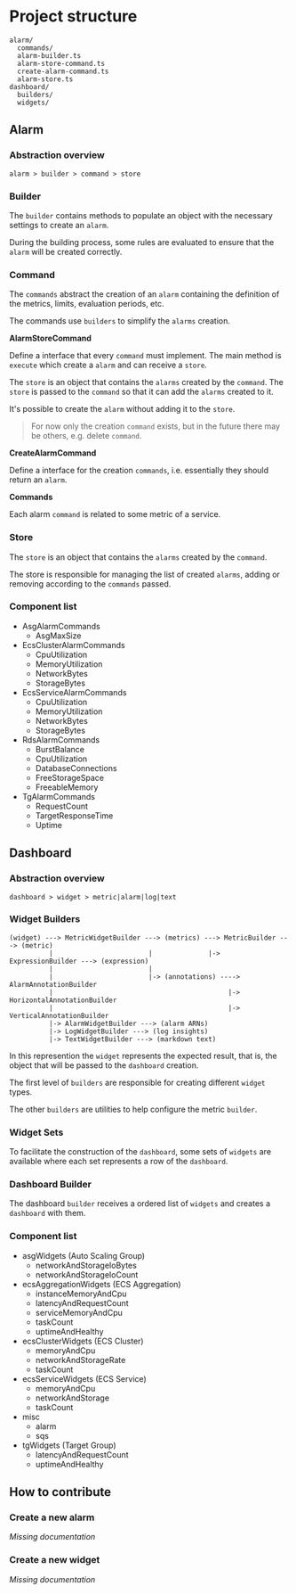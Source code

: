 Project structure
=================

```
alarm/
  commands/
  alarm-builder.ts
  alarm-store-command.ts
  create-alarm-command.ts
  alarm-store.ts
dashboard/
  builders/
  widgets/
```

Alarm
-----

### Abstraction overview

```
alarm > builder > command > store
```

### Builder

The `builder` contains methods to populate an object with the necessary settings to create an `alarm`.

During the building process, some rules are evaluated to ensure that the `alarm` will be created correctly.

### Command

The `commands` abstract the creation of an `alarm` containing the definition of the metrics, limits, evaluation periods, etc.

The commands use `builders` to simplify the `alarms` creation.

**AlarmStoreCommand**

Define a interface that every `command` must implement. The main method is `execute` which create a `alarm` and can receive a `store`.

The `store` is an object that contains the `alarms` created by the `command`. The `store` is passed to the `command` so that it can add the `alarms` created to it.

It's possible to create the `alarm` without adding it to the `store`.

> For now only the creation `command` exists, but in the future there may be others, e.g. delete `command`.

**CreateAlarmCommand**

Define a interface for the creation `commands`, i.e. essentially they should return an `alarm`.

**Commands**

Each alarm `command` is related to some metric of a service.

### Store

The `store` is an object that contains the `alarms` created by the `command`.

The store is responsible for managing the list of created `alarms`, adding or removing according to the `commands` passed.

### Component list

- AsgAlarmCommands
  - AsgMaxSize
- EcsClusterAlarmCommands
  - CpuUtilization
  - MemoryUtilization
  - NetworkBytes
  - StorageBytes
- EcsServiceAlarmCommands
  - CpuUtilization
  - MemoryUtilization
  - NetworkBytes
  - StorageBytes
- RdsAlarmCommands
  - BurstBalance
  - CpuUtilization
  - DatabaseConnections
  - FreeStorageSpace
  - FreeableMemory
- TgAlarmCommands
  - RequestCount
  - TargetResponseTime
  - Uptime

Dashboard
---------

### Abstraction overview

```
dashboard > widget > metric|alarm|log|text
```

### Widget Builders

```
(widget) ---> MetricWidgetBuilder ---> (metrics) ---> MetricBuilder ---> (metric)
          |                        |              |-> ExpressionBuilder ---> (expression)
          |                        |
          |                        |-> (annotations) ----> AlarmAnnotationBuilder
          |                                            |-> HorizontalAnnotationBuilder
          |                                            |-> VerticalAnnotationBuilder
          |-> AlarmWidgetBuilder ---> (alarm ARNs)
          |-> LogWidgetBuilder ---> (log insights)
          |-> TextWidgetBuilder ---> (markdown text)
```

In this represention the `widget` represents the expected result, that is, the object that will be passed to the `dashboard` creation.

The first level of `builders` are responsible for creating different `widget` types.

The other `builders` are utilities to help configure the metric `builder`.

### Widget Sets

To facilitate the construction of the `dashboard`, some sets of `widgets` are available where each set represents a row of the `dashboard`.

### Dashboard Builder

The dashboard `builder` receives a ordered list of `widgets` and creates a `dashboard` with them.

### Component list

- asgWidgets (Auto Scaling Group)
  - networkAndStorageIoBytes
  - networkAndStorageIoCount
- ecsAggregationWidgets (ECS Aggregation)
  - instanceMemoryAndCpu
  - latencyAndRequestCount
  - serviceMemoryAndCpu
  - taskCount
  - uptimeAndHealthy
- ecsClusterWidgets (ECS Cluster)
  - memoryAndCpu
  - networkAndStorageRate
  - taskCount
- ecsServiceWidgets (ECS Service)
  - memoryAndCpu
  - networkAndStorage
  - taskCount
- misc
  - alarm
  - sqs
- tgWidgets (Target Group)
  - latencyAndRequestCount
  - uptimeAndHealthy

How to contribute
-----------------

### Create a new alarm

_Missing documentation_

### Create a new widget

_Missing documentation_
